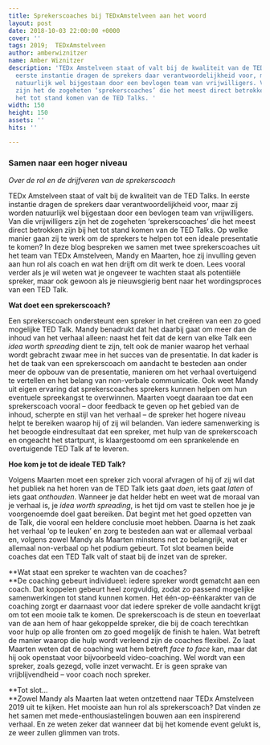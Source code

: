 ```yaml
---
title: Sprekerscoaches bij TEDxAmstelveen aan het woord
layout: post
date: 2018-10-03 22:00:00 +0000
cover: ''
tags: 2019;  TEDxAmstelveen
author: amberwiznitzer
name: Amber Wiznitzer
description: 'TEDx Amstelveen staat of valt bij de kwaliteit van de TED Talks. In
  eerste instantie dragen de sprekers daar verantwoordelijkheid voor, maar zij worden
  natuurlijk wel bijgestaan door een bevlogen team van vrijwilligers. Van die vrijwilligers
  zijn het de zogeheten ‘sprekerscoaches’ die het meest direct betrokken zijn bij
  het tot stand komen van de TED Talks. '
width: 150
height: 150
assets: ''
hits: ''

---
```

### Samen naar een hoger niveau

_Over de rol en de drijfveren van de sprekerscoach_

TEDx Amstelveen staat of valt bij de kwaliteit van de TED Talks. In eerste instantie dragen de sprekers daar verantwoordelijkheid voor, maar zij worden natuurlijk wel bijgestaan door een bevlogen team van vrijwilligers. Van die vrijwilligers zijn het de zogeheten ‘sprekerscoaches’ die het meest direct betrokken zijn bij het tot stand komen van de TED Talks. Op welke manier gaan zij te werk om de sprekers te helpen tot een ideale presentatie te komen? In deze blog bespreken we samen met twee sprekerscoaches uit het team van TEDx Amstelveen, Mandy en Maarten, hoe zij invulling geven aan hun rol als coach en wat hen drijft om dit werk te doen. Lees vooral verder als je wil weten wat je ongeveer te wachten staat als potentiële spreker, maar ook gewoon als je nieuwsgierig bent naar het wordingsproces van een TED Talk.

**Wat doet een sprekerscoach?**

Een sprekerscoach ondersteunt een spreker in het creëren van een zo goed mogelijke TED Talk. Mandy benadrukt dat het daarbij gaat om meer dan de inhoud van het verhaal alleen: naast het feit dat de kern van elke Talk een _idea worth spreading_ dient te zijn, telt ook de manier waarop het verhaal wordt gebracht zwaar mee in het succes van de presentatie. In dat kader is het de taak van een sprekerscoach om aandacht te besteden aan onder meer de opbouw van de presentatie, manieren om het verhaal overtuigend te vertellen en het belang van non-verbale communicatie. Ook weet Mandy uit eigen ervaring dat sprekerscoaches sprekers kunnen helpen om hun eventuele spreekangst te overwinnen. Maarten voegt daaraan toe dat een sprekerscoach vooral – door feedback te geven op het gebied van de inhoud, scherpte en stijl van het verhaal – de spreker het hogere niveau helpt te bereiken waarop hij of zij wil belanden. Van iedere samenwerking is het beoogde eindresultaat dat een spreker, met hulp van de sprekerscoach en ongeacht het startpunt, is klaargestoomd om een sprankelende en overtuigende TED Talk af te leveren.

**Hoe kom je tot de ideale TED Talk?**

Volgens Maarten moet een spreker zich vooral afvragen of hij of zij wil dat het publiek na het horen van de TED Talk iets gaat _doen_, iets gaat _laten_ of iets gaat _onthouden_. Wanneer je dat helder hebt en weet wat de moraal van je verhaal is, je _idea worth spreading_, is het tijd om vast te stellen hoe je je voorgenoemde doel gaat bereiken. Dat begint met het goed opzetten van de Talk, die vooral een heldere conclusie moet hebben. Daarna is het zaak het verhaal ‘op te leuken’ en zorg te besteden aan wat er allemaal verbaal en, volgens zowel Mandy als Maarten minstens net zo belangrijk, wat er allemaal non-verbaal op het podium gebeurt. Tot slot beamen beide coaches dat een TED Talk valt of staat bij de inzet van de spreker.

\**Wat staat een spreker te wachten van de coaches?  
\**De coaching gebeurt individueel: iedere spreker wordt gematcht aan een coach. Dat koppelen gebeurt heel zorgvuldig, zodat zo passend mogelijke samenwerkingen tot stand kunnen komen. Het één-op-éénkarakter van de coaching zorgt er daarnaast voor dat iedere spreker de volle aandacht krijgt om tot een mooie talk te komen. De sprekerscoach is de steun en toeverlaat van de aan hem of haar gekoppelde spreker, die bij de coach terechtkan voor hulp op alle fronten om zo goed mogelijk de finish te halen. Wat betreft de manier waarop die hulp wordt verleend zijn de coaches flexibel. Zo laat Maarten weten dat de coaching wat hem betreft _face to face_ kan, maar dat hij ook openstaat voor bijvoorbeeld video-coaching. Wel wordt van een spreker, zoals gezegd, volle inzet verwacht. Er is geen sprake van vrijblijvendheid – voor coach noch spreker.

\**Tot slot…  
\**Zowel Mandy als Maarten laat weten ontzettend naar TEDx Amstelveen 2019 uit te kijken. Het mooiste aan hun rol als sprekerscoach? Dat vinden ze het samen met mede-enthousiastelingen bouwen aan een inspirerend verhaal. En ze weten zeker dat wanneer dat bij het komende event gelukt is, ze weer zullen glimmen van trots.